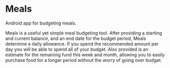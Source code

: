 # Meals
Android app for budgeting meals.

Meals is a useful yet simple meal budgeting tool. After providing a starting
and current balance, and an end date for the budget period, Meals determine a
daily allowance. If you spend the recommended amount per day you will be able
to spend all of your budget. Also provided is an estimate for the remaining
fund this week and month, allowing you to easily purchase food for a longer
period without the worry of going over budget.
